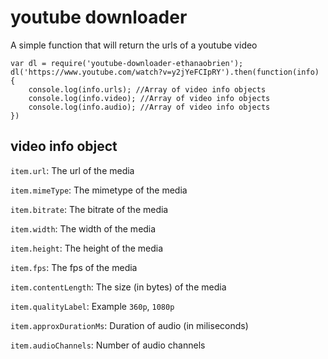 # youtube downloader

A simple function that will return the urls of a youtube video

```
var dl = require('youtube-downloader-ethanaobrien');
dl('https://www.youtube.com/watch?v=y2jYeFCIpRY').then(function(info) {
    console.log(info.urls); //Array of video info objects
    console.log(info.video); //Array of video info objects
    console.log(info.audio); //Array of video info objects
})
```

## video info object

`item.url`: The url of the media

`item.mimeType`: The mimetype of the media

`item.bitrate`: The bitrate of the media

`item.width`: The width of the media

`item.height`: The height of the media

`item.fps`: The fps of the media

`item.contentLength`: The size (in bytes) of the media

`item.qualityLabel`: Example `360p`, `1080p`

`item.approxDurationMs`: Duration of audio (in miliseconds)

`item.audioChannels`: Number of audio channels

